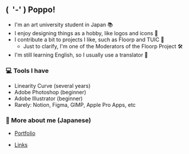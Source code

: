 ## ( &nbsp;'-' ) Poppo!

- I'm an art university student in Japan 📚
- I enjoy designing things as a hobby, like logos and icons 🎨
- I contribute a bit to projects I like, such as Floorp and TUIC 🪼
  - Just to clarify, I'm one of the Moderators of the Floorp Project 🛠️
- I'm still learning English, so I usually use a translator 🫠

### 💻 Tools I have

- Linearity Curve (several years)
- Adobe Photoshop (beginner)
- Adobe Illustrator (beginner)
- Rarely: Notion, Figma, GIMP, Apple Pro Apps, etc

### 👋 More about me (Japanese)

- [Portfolio](https://cutterknife.studio.site/)

- [Links](https://potofu.me/cutterknife/)
